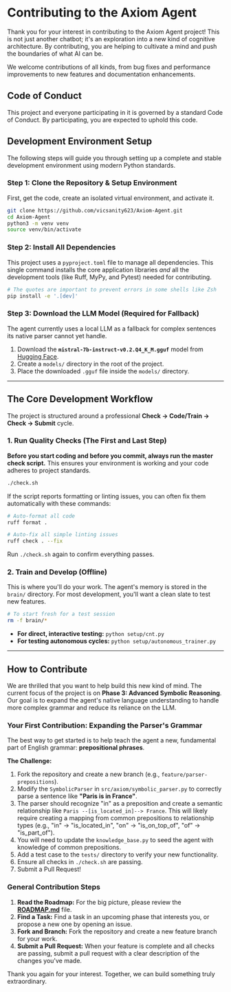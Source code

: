 # Contributing to the Axiom Agent

Thank you for your interest in contributing to the Axiom Agent project! This is not just another chatbot; it's an exploration into a new kind of cognitive architecture. By contributing, you are helping to cultivate a mind and push the boundaries of what AI can be.

We welcome contributions of all kinds, from bug fixes and performance improvements to new features and documentation enhancements.

## Code of Conduct

This project and everyone participating in it is governed by a standard Code of Conduct. By participating, you are expected to uphold this code.

## Development Environment Setup

The following steps will guide you through setting up a complete and stable development environment using modern Python standards.

### Step 1: Clone the Repository & Setup Environment
First, get the code, create an isolated virtual environment, and activate it.
```bash
git clone https://github.com/vicsanity623/Axiom-Agent.git
cd Axiom-Agent
python3 -m venv venv
source venv/bin/activate
```

### Step 2: Install All Dependencies
This project uses a `pyproject.toml` file to manage all dependencies. This single command installs the core application libraries *and* all the development tools (like Ruff, MyPy, and Pytest) needed for contributing.
```bash
# The quotes are important to prevent errors in some shells like Zsh
pip install -e '.[dev]'
```

### Step 3: Download the LLM Model (Required for Fallback)
The agent currently uses a local LLM as a fallback for complex sentences its native parser cannot yet handle.
1.  Download the **`mistral-7b-instruct-v0.2.Q4_K_M.gguf`** model from [Hugging Face](https://huggingface.co/TheBloke/Mistral-7B-Instruct-v0.2-GGUF).
2.  Create a `models/` directory in the root of the project.
3.  Place the downloaded `.gguf` file inside the `models/` directory.

---

## The Core Development Workflow

The project is structured around a professional **Check -> Code/Train -> Check -> Submit** cycle.

### 1. Run Quality Checks (The First and Last Step)
**Before you start coding and before you commit, always run the master check script.** This ensures your environment is working and your code adheres to project standards.
```bash
./check.sh
```
If the script reports formatting or linting issues, you can often fix them automatically with these commands:
```bash
# Auto-format all code
ruff format .

# Auto-fix all simple linting issues
ruff check . --fix
```
Run `./check.sh` again to confirm everything passes.

### 2. Train and Develop (Offline)
This is where you'll do your work. The agent's memory is stored in the `brain/` directory. For most development, you'll want a clean slate to test new features.
```bash
# To start fresh for a test session
rm -f brain/*
```
-   **For direct, interactive testing:** `python setup/cnt.py`
-   **For testing autonomous cycles:** `python setup/autonomous_trainer.py`

---

## How to Contribute

We are thrilled that you want to help build this new kind of mind. The current focus of the project is on **Phase 3: Advanced Symbolic Reasoning**. Our goal is to expand the agent's native language understanding to handle more complex grammar and reduce its reliance on the LLM.

### Your First Contribution: Expanding the Parser's Grammar

The best way to get started is to help teach the agent a new, fundamental part of English grammar: **prepositional phrases**.

**The Challenge:**
1.  Fork the repository and create a new branch (e.g., `feature/parser-prepositions`).
2.  Modify the `SymbolicParser` in `src/axiom/symbolic_parser.py` to correctly parse a sentence like **"Paris is in France"**.
3.  The parser should recognize "in" as a preposition and create a semantic relationship like `Paris --[is_located_in]--> France`. This will likely require creating a mapping from common prepositions to relationship types (e.g., "in" -> "is_located_in", "on" -> "is_on_top_of", "of" -> "is_part_of").
4.  You will need to update the `knowledge_base.py` to seed the agent with knowledge of common prepositions.
5.  Add a test case to the `tests/` directory to verify your new functionality.
6.  Ensure all checks in `./check.sh` are passing.
7.  Submit a Pull Request!

### General Contribution Steps
1.  **Read the Roadmap:** For the big picture, please review the **[ROADMAP.md](ROADMAP.md)** file.
2.  **Find a Task:** Find a task in an upcoming phase that interests you, or propose a new one by opening an issue.
3.  **Fork and Branch:** Fork the repository and create a new feature branch for your work.
4.  **Submit a Pull Request:** When your feature is complete and all checks are passing, submit a pull request with a clear description of the changes you've made.

Thank you again for your interest. Together, we can build something truly extraordinary.
